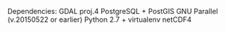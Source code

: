 Dependencies:
GDAL
proj.4
PostgreSQL + PostGIS
GNU Parallel (v.20150522 or earlier)
Python 2.7 + virtualenv
netCDF4